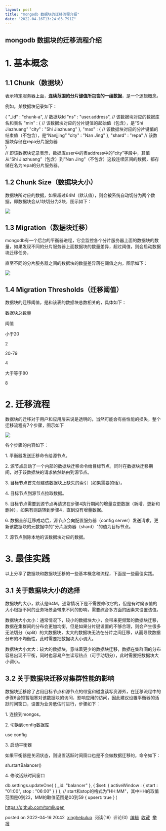 ```yaml
---
layout: post
title: "mongodb 数据块的迁移流程介绍"
date: "2022-04-16T13:24:03.791Z"
---
```

mongodb 数据块的迁移流程介绍
------------------

1\. 基本概念
========

1.1 Chunk（数据块）
--------------

表示特定服务器上面，**连续范围的分片键值所包含的一组数据**，是一个逻辑概念。

例如，某数据块记录如下：

{
    "\_id" : "chunk-a",  // 数据块Id
    "ns" : "user.address",  // 该数据块对应的数据库名和表名
    "min" : {               // 该数据块对应的分片键值的起始值（包含），是“Shi Jiazhuang”
        "city" : "Shi Jiazhuang"
    },
    "max" : {               // 该数据块对应的分片键值的结束值（不包含），是“Nanjjing”
        "city" : "Nan Jing"
    },
    "shard" : "repa"        // 该数据块存储在repa分片服务器               
}  
// 即该数据块记录表示，数据库user中的表address中的“city”字段中，其值从“Shi Jiazhuang”（包含）到“Nan Jing”（不包含）这段连续区间的数据，都存储在名为repa的分片服务器。

1.2 Chunk Size（数据块大小）
---------------------

数据块所对应的数据，如果超过64M（默认值），则会被系统自动切分为两个数据，即数据块会从1块切分为2块，图示如下：

![](https://img2022.cnblogs.com/blog/319908/202204/319908-20220416194938583-1111422169.png)

1.3 Migration（数据块迁移）
--------------------

mongodb有一个后台的平衡器进程，它会监控各个分片服务器上面的数据块的数量，如果发现不同的分片服务器上面数据块的数量差异，超过阈值，则会启动数据块迁移任务，

直至不同的分片服务器之间的数据块的数量差异落在阈值之内，图示如下：

![](https://img2022.cnblogs.com/blog/319908/202204/319908-20220416200338301-423926216.png)

1.4 Migration Thresholds（迁移阈值）
------------------------------

数据块的迁移阈值，是和该表的数据块总数相关的，具体如下：

数据块总数量

阈值

小于20

2

20-79

4

大于等于80

8

2\. 迁移流程
========

数据块的迁移对于用户和应用层来说是透明的，当然可能会有些性能的损失，整个迁移流程有7个步骤，图示如下

![](https://img2022.cnblogs.com/blog/319908/202204/319908-20220416201658056-732456315.png)

各个步骤的内容如下：

1\. 平衡器发送迁移命令给源节点。

2\. 源节点启动了一个内部的数据块迁移命令给目标节点，同时在数据块迁移期间，对于该数据块的请求依然路由到源节点。

3\. 目标节点首先创建该数据块上缺失的索引（如果需要的话）。

4\. 目标节点到源节点拉取数据。

5\. 目标节点需要到源节点再请求在步骤4执行期间的增量变更数据（新增、更新和删掉），如果有则跳转到步骤4，直到没有增量数据。

6\. 数据全部迁移成功后，源节点会向配置服务器（config server）发送请求，更新该数据块的元数据中的"分片服务器（shard）"的值为目标节点。

7\. 源节点删除本地的该数据块对应的数据。

3\. 最佳实践
========

以上分享了数据块和数据块迁移的一些基本概念和流程，下面是一些最佳实践。

3.1 关于数据块大小的选择
--------------

数据块的大小，默认是64M，通常情况下是不需要修改它的，但是有时候该值的大小根据不同的业务场景会带来不同的影响，需要综合多方面的因素来设置该值。

数据块大小太小：通常情况下，较小的数据块大小，会带来更频繁的数据块迁移，数据在集群间的分布会更加均衡，但是如果分片键设置的不够合理，则会产生很多无法切分（split）的大数据块，太大的数据块无法在分片之间迁移，从而导致数据分布的不均衡性，此时需要把数据块大小调大。

数据块大小太大：较大的数据块，意味着更少的数据块迁移，数据在集群间的分布容易出现不平衡，同时也容易产生读写热点（可手动切分），此时需要把数据块大小调小。

3.2 关于数据块迁移对集群性能的影响
-------------------

数据块迁移除了占用目标节点和源节点的带宽和磁盘读写资源外，在迁移流程中的步骤6会短暂阻塞对该数据块的访问，影响应用的访问，因此建议设置平衡器的活跃时间窗口，设置为业务低估时进行，步骤如下：

1\. 连接到mongos。

2\. 切换到config数据库

use config

3\. 启动平衡器

如果平衡器是关闭状态，则设置活跃时间窗口也是不会做数据迁移的，命令如下：

sh.startBalancer()

4\. 修改活跃时间窗口

db.settings.updateOne(
   { \_id: "balancer" },
   { $set: { activeWindow : { start : "01:00", stop : "06:00" } } },  // start和stop的格式为"HH:MM"，其中HH的取值范围是0到23，MM的取值范围是00到59
   { upsert: true }
)

https://github.com/tomliugen

posted on 2022-04-16 20:42  [xinghebuluo](https://www.cnblogs.com/xinghebuluo/)  阅读(18)  评论(0)  [编辑](https://i.cnblogs.com/EditPosts.aspx?postid=16154158)  [收藏](javascript:void(0))  [举报](javascript:void(0))